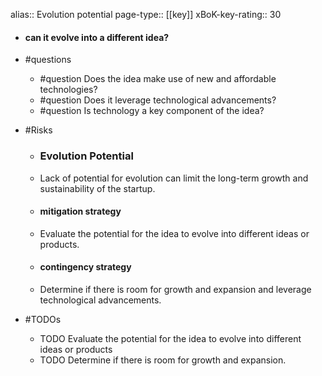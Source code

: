alias:: Evolution potential
page-type:: [[key]]
xBoK-key-rating:: 30
- #### can it evolve into a different idea?
- #questions
  - #question Does the idea make use of new and affordable technologies?
  - #question Does it leverage technological advancements?
  - #question Is technology a key component of the idea?
- #Risks

  - ### Evolution Potential
  - Lack of potential for evolution can limit the long-term growth and sustainability of the startup.
  - #### mitigation strategy
  - Evaluate the potential for the idea to evolve into different ideas or products.
  - #### contingency strategy
  - Determine if there is room for growth and expansion and leverage technological advancements.
- #TODOs
  - TODO Evaluate the potential for the idea to evolve into different ideas or products
  - TODO  Determine if there is room for growth and expansion.


